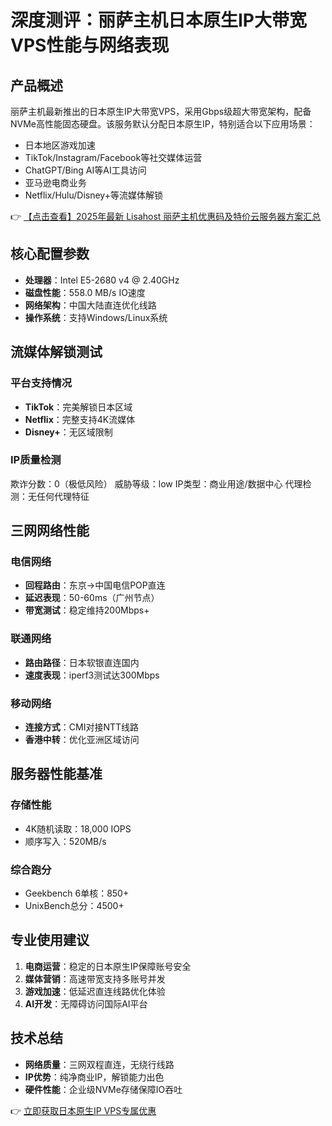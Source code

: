 # 深度测评：丽萨主机日本原生IP大带宽VPS性能与网络表现

## 产品概述
丽萨主机最新推出的日本原生IP大带宽VPS，采用Gbps级超大带宽架构，配备NVMe高性能固态硬盘。该服务默认分配日本原生IP，特别适合以下应用场景：
- 日本地区游戏加速
- TikTok/Instagram/Facebook等社交媒体运营
- ChatGPT/Bing AI等AI工具访问
- 亚马逊电商业务
- Netflix/Hulu/Disney+等流媒体解锁

👉 [【点击查看】2025年最新 Lisahost 丽萨主机优惠码及特价云服务器方案汇总](https://bit.ly/lisazhuji)

## 核心配置参数
- **处理器**：Intel E5-2680 v4 @ 2.40GHz
- **磁盘性能**：558.0 MB/s IO速度
- **网络架构**：中国大陆直连优化线路
- **操作系统**：支持Windows/Linux系统

## 流媒体解锁测试
### 平台支持情况
- **TikTok**：完美解锁日本区域
- **Netflix**：完整支持4K流媒体
- **Disney+**：无区域限制

### IP质量检测

欺诈分数：0（极低风险）
威胁等级：low
IP类型：商业用途/数据中心
代理检测：无任何代理特征

## 三网网络性能
### 电信网络
- **回程路由**：东京→中国电信POP直连
- **延迟表现**：50-60ms（广州节点）
- **带宽测试**：稳定维持200Mbps+

### 联通网络
- **路由路径**：日本软银直连国内
- **速度表现**：iperf3测试达300Mbps

### 移动网络
- **连接方式**：CMI对接NTT线路
- **香港中转**：优化亚洲区域访问

## 服务器性能基准
### 存储性能
- 4K随机读取：18,000 IOPS
- 顺序写入：520MB/s

### 综合跑分
- Geekbench 6单核：850+
- UnixBench总分：4500+

## 专业使用建议
1. **电商运营**：稳定的日本原生IP保障账号安全
2. **媒体营销**：高速带宽支持多账号并发
3. **游戏加速**：低延迟直连线路优化体验
4. **AI开发**：无障碍访问国际AI平台

## 技术总结
- **网络质量**：三网双程直连，无绕行线路
- **IP优势**：纯净商业IP，解锁能力出色
- **硬件性能**：企业级NVMe存储保障IO吞吐

👉 [立即获取日本原生IP VPS专属优惠](https://bit.ly/lisazhuji)